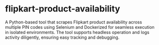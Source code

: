 # flipkart-product-availability
A Python-based tool that scrapes Flipkart product availability across multiple PIN codes using Selenium and Dockerized for seamless execution in isolated environments. The tool supports headless operation and logs activity diligently, ensuring easy tracking and debugging.



